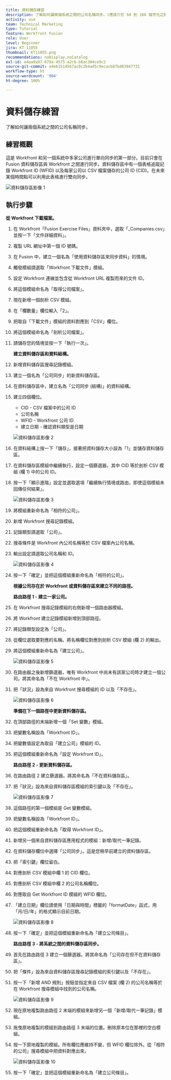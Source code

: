 ```yaml
---
title: 資料儲存練習
description: 了解如何讓兩個系統之間的公司名稱同步。(應該介於 60 到 160 個字元之間，但有 59 個字元)
activity: use
team: Technical Marketing
type: Tutorial
feature: Workfront Fusion
role: User
level: Beginner
jira: KT-11055
thumbnail: KT11055.png
recommendations: noDisplay,noCatalog
exl-id: e4aa9a97-679a-4575-a2c6-b6ac304ce9c2
source-git-commit: a4e61514567ac8c2b4ad5c9ecacb87bd83947731
workflow-type: ht
source-wordcount: '904'
ht-degree: 100%

---
```


# 資料儲存練習

了解如何讓兩個系統之間的公司名稱同步。

## 練習概觀

這是 Workfront 和另一個系統中多家公司進行單向同步的第一部分。目前只會在 Fusion 資料儲存區與 Workfront 之間進行同步。資料儲存區中有一個表格追蹤記錄 Workfront ID (WFID) 以及每家公司以 CSV 檔案儲存的公司 ID (CID)。在未來某個時間點可以利用此表格進行雙向同步。

![資料儲存區影像 1](../12-exercises/assets/data-stores-walkthrough-1.png)

## 執行步驟

**從 Workfront 下載檔案。**

1. 在 Workfront「Fusion Exercise Files」資料夾中，選取「_Companies.csv」並按一下「文件詳細資料」。
1. 複製 URL 網址中第一個 ID 號碼。
1. 在 Fusion 中，建立一個名為「使用資料儲存區來同步資料」的情境。
1. 觸發模組請選取「Workfront 下載文件」模組。
1. 設定 Workfront 連線並包含從 Workfront URL 複製而來的文件 ID。
1. 將這個模組命名為「取得公司檔案」。
1. 現在新增一個剖析 CSV 模組。
1. 在「欄數量」欄位輸入「2」。
1. 把取自「下載文件」模組的資料對應到「CSV」欄位。
1. 將這個模組命名為「剖析公司檔案」。
1. 請儲存您的情境並按一下「執行一次」。

   **建立資料儲存區和資料結構。**

1. 新增資料儲存區搜尋記錄模組。
1. 建立一個名為「公司同步」的新資料儲存區。
1. 在資料儲存區中，建立名為「公司同步 (結構)」的資料結構。
1. 建立四個欄位。

   + CID - CSV 檔案中的公司 ID
   + 公司名稱
   + WFID - Workfront 公司 ID
   + 建立日期 - 確認資料類型是日期

   ![資料儲存區影像 2](../12-exercises/assets/data-stores-walkthrough-2.png)

1. 在資料結構上按一下「儲存」，接著把資料儲存大小設為「1」並儲存資料儲存區。
1. 在資料儲存區模組中繼續執行，設定一個篩選器，其中 CID 等於剖析 CSV 模組 (欄 1) 中的公司 ID。
1. 按一下「顯示進階」設定並選取選項「繼續執行情境或路由，即使這個模組未回傳任何結果」。

   ![資料儲存區影像 3](../12-exercises/assets/data-stores-walkthrough-3.png)

1. 將模組重新命名為「相符的公司」。
1. 新增 Workfront 搜尋記錄模組。
1. 記錄類型請選取「公司」。
1. 搜尋條件是 Workfront 內公司名稱等於 CSV 檔案內公司名稱。
1. 輸出設定請選取公司名稱和 ID。

   ![資料儲存區影像 4](../12-exercises/assets/data-stores-walkthrough-4.png)

1. 按一下「確定」並把這個模組重新命名為「相符的公司」。

   **根據公司存在於 Workfront 或資料儲存區來建立不同的路徑。**

   **路由路徑 1 - 建立一家公司。**

1. 在 Workfront 搜尋記錄模組的右側新增一個路由器模組。
1. 將 Workfront 建立記錄模組新增到頂部路徑。
1. 將記錄類型設定為「公司」。
1. 從欄位選取要對應的名稱。將名稱欄位對應到剖析 CSV 模組 (欄 2) 的輸出。
1. 將這個模組重新命名為「建立公司」。

   ![資料儲存區影像 5](../12-exercises/assets/data-stores-walkthrough-5.png)

1. 在路由器之後新增篩選器，唯有 Workfront 中尚未有該家公司時才建立一個公司。將其命名為「不在 Workfront 中」。
1. 把「狀況」設為來自 Workfront 搜尋模組的 ID 以及「不存在」。

   ![資料儲存區影像 6](../12-exercises/assets/data-stores-walkthrough-6.png)

   **準備在下一個路徑中更新資料儲存區。**

1. 在頂部路徑的末端新增一個「Set 變數」模組。
1. 把變數名稱設為「Workfront ID」。
1. 把變數值設定為取自「建立公司」模組的 ID。
1. 把這個模組重新命名為「設定 Workfront ID」。

   **路由路徑 2 - 更新資料儲存區。**

1. 在路由路徑 2 建立篩選器。將其命名為「不在資料儲存區」。

1. 把「狀況」設為來自資料儲存區模組的索引鍵以及「不存在」。

   ![資料儲存區影像 7](../12-exercises/assets/data-stores-walkthrough-7.png)

1. 這個路徑的第一個模組是 Get 變數模組。
1. 把變數名稱設為「Workfront ID」。
1. 把這個模組重新命名為「取得 Workfront ID」。
1. 新增另一個來自資料儲存區應用程式的模組：新增/取代一筆記錄。
1. 在資料儲存欄位中選擇「公司同步」。這是您稍早前建立的資料儲存區。
1. 把「索引鍵」欄位留白。
1. 對應剖析 CSV 模組中欄 1 的 CID 欄位。
1. 對應剖析 CSV 模組中欄 2 的公司名稱欄位。
1. 對應取自 Get Workfront ID 模組的 WFID 欄位。
1. 「建立日期」欄位請使用「日期與時間」標籤的「formatDate」函式，用「月/日/年」的格式顯示目前日期。

   ![資料儲存區影像 8](../12-exercises/assets/data-stores-walkthrough-8.png)

1. 按一下「確定」並把這個模組重新命名為「建立公司條目」。

   **路由路徑 3 - 將系統之間的資料儲存區同步。**

1. 首先在路由路徑 3 建立一個篩選器。將其命名為「公司存在但不在資料儲存區」。
1. 把「條件」設為來自資料儲存區搜尋記錄模組的索引鍵以及「不存在」。
1. 按一下「新增 AND 規則」按鈕並指定來自 CSV 檔案 (欄 2) 的公司名稱等於在 Workfront 搜尋模組中找到的公司名稱。

   ![資料儲存區影像 9](../12-exercises/assets/data-stores-walkthrough-9.png)

1. 現在原地複製路由路徑 2 末端的模組來新增另一個「新增/取代一筆記錄」模組。
1. 拖曳原地複製的模組到路由路徑 3 末端的位置。刪除原本位在那裡的空白模組。
1. 按一下原地複製的模組。所有欄位應維持不變，但 WFID 欄位除外。從「相符的公司」搜尋模組中把資料對應出來。

   ![資料儲存區影像 10](../12-exercises/assets/data-stores-walkthrough-10.png)

1. 按一下「確定」並把這個模組重新命名為「建立公司條目」。
